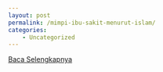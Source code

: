 ```yaml
---
layout: post
permalink: /mimpi-ibu-sakit-menurut-islam/
categories:
    - Uncategorized
---
```


[Baca Selengkapnya](/04)